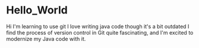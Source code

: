 # Hello_World
Hi I'm learning to use git 
I love writing java code though it's a bit outdated 
I find the process of version control in Git quite fascinating, and I'm excited to modernize my Java code with it.
